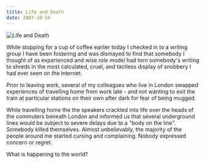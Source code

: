 ```yaml
---
title: Life and Death
date: 2007-10-16
---
```


![Life and Death](https://source.unsplash.com/vP3pnOoCiYE/1600x900)

While stopping for a cup of coffee earlier today I checked in to a writing group I have been fostering and was dismayed to find that somebody I thought of as experienced and wise role model had torn somebody's writing to shreds in the most calculated, cruel, and tactless display of snobbery I had ever seen on the internet.

Prior to leaving work, several of my colleagues who live in London swapped experiences of travelling home from work late - and not wanting to exit the train at particular stations on their own after dark for fear of being mugged.

While travelling home the the speakers crackled into life over the heads of the commuters beneath London and informed us that several underground lines would be subject to severe delays due to a "body on the line". Somebody killed themselves. Almost unbelievably, the majority of the people around me started cursing and complaining. Nobody expressed concern or regret.

What is happening to the world?